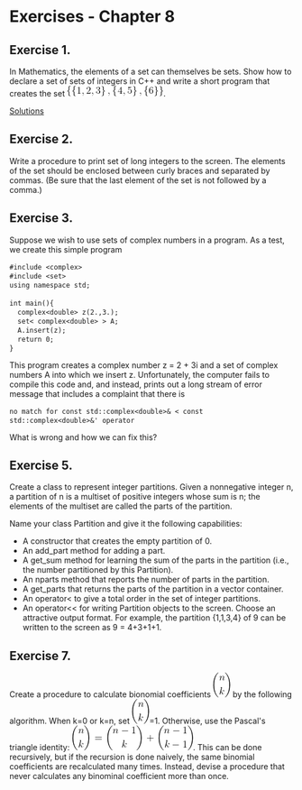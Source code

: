 # Exercises - Chapter 8


## Exercise 1.

In Mathematics, the elements of a set can themselves be sets. Show how to declare a set of sets of integers in C++ and write a short program that creates the set ![fig](C8E1/CodeCogsEqn.gif).

[Solutions](C8E1/)

## Exercise 2.

Write a procedure to print set of long integers to the screen. The elements of the set should be enclosed between curly braces and separated by commas. (Be sure that the last element of the set is not followed by a comma.)

## Exercise 3.


Suppose we wish to use sets of complex numbers in a program. As a test, we create this simple program
```
#include <complex>
#include <set>
using namespace std;

int main(){
  complex<double> z(2.,3.);
  set< complex<double> > A;
  A.insert(z);
  return 0;
}
```

This program creates a complex number z = 2 + 3i  and a set of complex numbers A into which we insert z. Unfortunately, the computer fails to compile this code and, and instead, prints out a long stream of error message that includes a complaint that there is

```
no match for const std::complex<double>& < const std::complex<double>&' operator
```

What is wrong and how we can fix this?

## Exercise 5.

Create a class to represent integer partitions. Given a nonnegative integer n, a partition of n is a multiset of positive integers whose sum is n; the elements of the multiset are called the parts of the partition.

Name your class Partition and give it the following capabilities:

* A constructor that creates the empty partition of 0.
* An  add_part method for adding a part.
* A get_sum method for learning the sum of the parts in the partition (i.e., the number partitioned by this Partition).
* An nparts method that reports the number of parts in the partition.
* A get_parts that returns the parts of the partition in a vector<int> container.
* An operator< to give a total order in the set of integer partitions.
* An operator<< for writing Partition objects to the screen. Choose an attractive output format. For example, the partition {1,1,3,4} of 9 can be written to the screen as 9 = 4+3+1+1.

## Exercise 7.

Create a procedure to calculate bionomial coefficients ![Fig](C8E7/bin_nk.gif) by the following algorithm. When k=0 or k=n, set ![Fig](C8E7/bin_nk.gif)=1. Otherwise, use the Pascal's triangle identity: ![Fig](C8E7/pascalrule.gif). This can be done recursively, but if the recursion is done naively, the same binomial coefficients are recalculated many times. Instead, devise a procedure that never calculates any binominal coefficient more than once.
 
